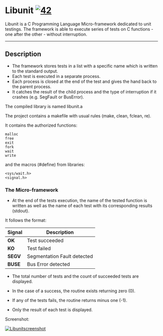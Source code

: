 # Libunit [![42](https://i.imgur.com/9NXfcit.jpg)](i.imgur.com/9NXfcit.jpg)

Libunit is a C Programming Language Micro-framework dedicated to unit testings.
The framework is able to execute series of tests on C functions - one after the other - without interruption.

---

## Description

- The framework stores tests in a list with a specific name which is written to the standard output.
- Each test is executed in a separate process.
- Each process is closed at the end of the test and gives the hand back to the parent process.
- It catches the result of the child process and the type of interruption if it crashes (e.g. SegFault or BusError).

The compiled library is named libunit.a

The project contains a makefile with usual rules (make, clean, fclean, re).

It contains the authorized functions:
```shell=
malloc
free
exit
fork
wait
write
```

and the macros (#define) from libraries:
```shell=
<sys/wait.h>
<signal.h>
```

### The Micro-framework

- At the end of the tests execution, the name of the tested function is written as well as the name of each test with its corresponding results (stdout).

It follows the format:

| Signal | Description |
| --- | --- |
| **OK** | Test succeeded |
| **KO** | Test failed |
| **SEGV** | Segmentation Fault detected |
| **BUSE** | Bus Error detected |

- The total number of tests and the count of succeeded tests are displayed.

- In the case of a success, the routine exists returning zero (0).

- If any of the tests fails, the routine returns minus one (-1).

- Only the result of each test is displayed.

Screenshot:

[![Libunitscreenshot](https://i.imgur.com/h67sm9Z.png)](i.imgur.com/h67sm9Z.png)

